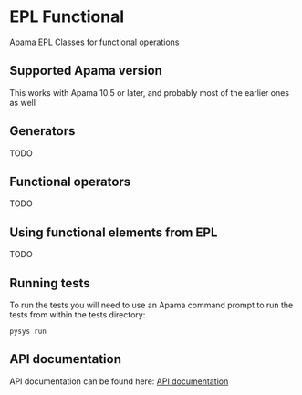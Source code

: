 # EPL Functional
Apama EPL Classes for functional operations

## Supported Apama version

This works with Apama 10.5 or later, and probably most of the earlier ones as well

## Generators

TODO

## Functional operators

TODO

## Using functional elements from EPL

TODO

## Running tests

To run the tests you will need to use an Apama command prompt to run the tests from within the tests directory:

    pysys run

## API documentation

API documentation can be found here: [API documentation](https://mjj29.github.io/apama-epl-functional/)
